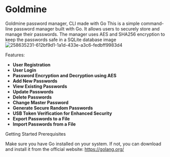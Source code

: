 # Goldmine
Goldmine password manager, CLI made with Go
This is a simple command-line password manager built with Go. It allows users to securely store and manage their passwords. The manager uses AES and SHA256 encryption to keep the passwords safe in a SQLite database image
![258635231-612bf9d1-1a1d-433e-a3c6-fedbff9983d4](https://github.com/RKirlew/Goldmine/assets/15880681/649f2c6a-139c-4da7-bda6-c3df67316e34)

Features:

- **User Registration**
- **User Login**
- **Password Encryption and Decryption using AES**
- **Add New Passwords**
- **View Existing Passwords**
- **Update Passwords**
- **Delete Passwords**
- **Change Master Password**
- **Generate Secure Random Passwords**
- **USB Token Verification for Enhanced Security**
- **Export Passwords to a File**
- **Import Passwords from a File**


Getting Started Prerequisites

Make sure you have Go installed on your system. If not, you can download and install it from the official website: https://golang.org/
